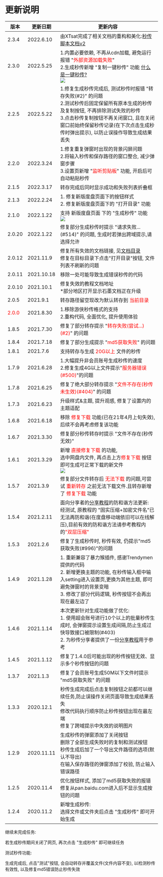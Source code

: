 # 更新说明

版本|更新日期|更新内容
-|-|-
2.3.4 |2022.6.10|由XTsat完成了相关文档的重构和美化:<a href="https://mengzonefire.code.misakanet.cn/rapid-upload-userscript-doc-v2">秒传脚本文档v2</a>
2.3.0 |2022.5.25|1.内置必要依赖, 不再从cdn加载, 避免运行报错 "<span style="color: red">外部资源加载失败</span>"<br/>2.生成秒传新增 "复制一键秒传" 功能 <a href="https://mengzonefire.code.misakanet.cn/rapid-upload-userscript-doc/about-bdlink" class="mzf_link" rel="noopener noreferrer" target="_blank">什么是一键秒传?</a><br/><img src="https://pic.rmb.bdstatic.com/bjh/6f2f81431a9b375cd7afc3b6a3c4bf34.png" />
2.2.5 |2022.5.22|1.修复生成秒传完成后, 测试秒传时报错 "转存失败(#2)" 的问题<br/>2.测试秒传后固定保留所有原本生成的秒传及复制按钮, 不再排除测试失败的秒传<br/>3.点击秒传复制按钮不再关闭窗口, 且在关闭窗口前始终保留秒传记录(在下次点击生成秒传时弹出提示), 以防止误操作导致生成结果丢失
2.2.0 |2022.3.24|1.修复重复弹窗时出现的背景闪屏问题<br/>2.将输入秒传和保存路径的窗口整合, 减少弹窗步骤<br/>3.设置页新增 "<span style="color: red">监听剪贴板</span>" 功能, 开启后可自动粘贴秒传
2.1.5 |2022.3.17|转存完成后同时显示成功和失败列表折叠框
2.1.3 |2022.2.24|1. 修复新版度盘页面下的按钮样式<br/>2. 修复新版度盘页面下的 "打开目录" 功能
2.1.0 |2022.1.22|支持 新版度盘页面 下的 "生成秒传" 功能<br/><img src="https://pic.rmb.bdstatic.com/bjh/8c05bf7c7ba44cb6f7e0a68c3e17ab54.png">
2.0.20 |2022.1.22|修复部分生成秒传时提示 "请求失败...(#514)" 的问题, 生成时若弹出跨域提示,请选择允许
2.0.12 |2021.11.9|修复所有失效的文档链接, 见<a href="https://mengzonefire.code.misakanet.cn/rapid-upload-userscript-doc">文档目录</a><br/>修复在目标目录下点击"打开目录"按钮, 文件列表不刷新的问题
2.0.11 |2021.10.18|移除一处可能导致生成错误秒传的代码
2.0.10 |2021.10.1|修复失效的教程文档地址<br/>*部分地区打开显示石墨文档正在升级
2.0.5 |2021.9.1|转存路径留空现改为默认转存到 <span style="color: red">当前目录</span>
<span style="color: red">2.0.0</span> |2021.8.30|1.移除游侠秒传格式的支持<br/>2.重构代码, 全面优化, 提升使用体验
1.8.5 |2021.7.30|修复了部分转存提示 "<span style="color: red">转存失败(尝试...)(#2)</span>" 的问题
1.8.4 |2021.7.18|修复了部分生成提示 "<span style="color: red">md5获取失败</span>" 的问题
1.8.1 |2021.7.6|支持转存与生成 <span style="color: red">20G以上</span> 文件的秒传
1.7.9 |2021.6.28|1.大幅提升非会员账号生成秒传的速度<br/>2.修复生成4G以上文件提示"<span style="color: red">服务器错误(#500)</span>"的问题
1.7.8 |2021.6.25|修复了绝大部分转存提示 "<span style="color: red">文件不存在(秒传未生效)(#404)</span>" 的问题
1.7.3 |2021.6.23|升级样式&主题, 提升观感, 修复了设置内的主题适配
1.6.8 |2021.6.18|移除 <span style="color: red">修复下载</span> 功能(已在21年4月上旬失效),后续不会再考虑修复该功能
1.6.7 |2021.3.30|修复部分秒传转存时提示 "文件不存在(秒传无效)"
1.6.1 |2021.3.29|新增 <span style="color: red">直接修复下载</span> 的功能,<br/>选中网盘内文件, 再点击上方<span style="color: red">修复下载</span> 按钮即可生成可正常下载的新文件<br/><img src="https://pic.rmb.bdstatic.com/bjh/5e05f7c1f772451b8efce938280bcaee.png" />
1.5.7 |2021.3.9|修复部分文件转存后 <span style="color: red">无法下载</span> 的问题,可尝试 <span style="color: red">重新转存</span> 之前无法下载文件.且转存新增了 <span style="color: red">修复下载</span> 功能
1.5.4 |2021.2.11|面向分享者的<a href="https://mengzonefire.code.misakanet.cn/rapid-upload-userscript-doc/generate-bdcode/" rel="noopener noreferrer" target="_blank">分享教程</a>的防和谐方法更新:<br/>经测试, 原教程的 "固实压缩+加密文件名"已无法再防和谐(在度盘移动端依旧可以在线解压),目前有效的防和谐方法请参考教程内的<span style="color: red">"双层压缩"</span>
1.5.3 |2021.2.6|修复了生成秒传时, 秒传有效, 仍提示"md5获取失败(#996)"的问题
1.4.9 |2021.1.28|1. 重新兼容了暴力猴插件, 感谢Trendymen提供的代码<br/>2. 新增更换主题的功能, 在秒传输入框中输入setting进入设置页,更换为其他主题, 即可避免弹窗时的背景变暗<br/>3. 修改了部分代码逻辑, 秒传按钮不会再出现在最左边了
1.4.6 |2021.1.14|本次更新针对生成功能做了优化:<br/>1. 使用超会账号进行10个以上的批量秒传生成时, 会弹窗提示设置生成间隔,防止生成过快导致接口被限制(#403)<br/>2. 为秒传分享者提供了一份<a href="https://mengzonefire.code.misakanet.cn/rapid-upload-userscript-doc/generate-bdcode/" rel="noopener noreferrer" target="_blank">分享教程</a>用于参考
1.4.5 |2021.1.12|修复了1.4.0后可能出现的秒传按钮无效、显示多个秒传按钮的问题
1.3.7 |2021.1.3|修复了会员账号生成50M以下文件时提示 "md5获取失败" 的问题
1.3.3 |2020.12.1|秒传生成完成后点击复制按钮之前都可以继续任务,防止误操作关闭页面导致生成结果丢失<br/>修改代码执行顺序防止秒传按钮出现在最左端<br/>修复了跨域提示中失效的说明图片
1.2.9 |2020.11.11|生成秒传的弹窗添加了关闭按钮<br/>删除了全部生成失败时的复制和测试按钮<br/>秒传生成后加了一个导出文件路径的选项(默认不导出)<br/>在输入保存路径的弹窗添加了校验, 防止输入错误路径
1.2.5 |2020.11.4|优化按钮样式, 添加了md5获取失败的报错<br/>修复从pan.baidu.com进入后不显示生成按钮的问题
1.2.4 |2020.11.2|新增生成秒传:<br/>选择文件或文件夹后点击 "生成秒传" 即可开始生成

继续未完成任务:

若生成秒传期间关闭了网页, 再次点击 "生成秒传" 即可继续任务

测试秒传功能:

生成完成后, 点击"测试"按钮, 会自动转存并覆盖文件(文件内容不变),
以检测秒传有效性, 以及修复md5错误防止秒传失效
